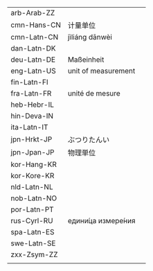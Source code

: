 | | | |
|-|-|-|
| arb-Arab-ZZ |  |  |
| cmn-Hans-CN | 计量单位 |  |
| cmn-Latn-CN | jìliáng dānwèi |  |
| dan-Latn-DK |  |  |
| deu-Latn-DE | Maßeinheit |  |
| eng-Latn-US | unit of measurement |  |
| fin-Latn-FI |  |  |
| fra-Latn-FR | unité de mesure |  |
| heb-Hebr-IL |  |  |
| hin-Deva-IN |  |  |
| ita-Latn-IT |  |  |
| jpn-Hrkt-JP | ぶつりたんい |  |
| jpn-Jpan-JP | 物理単位 |  |
| kor-Hang-KR |  |  |
| kor-Kore-KR |  |  |
| nld-Latn-NL |  |  |
| nob-Latn-NO |  |  |
| por-Latn-PT |  |  |
| rus-Cyrl-RU | едини́ца измере́ния |  |
| spa-Latn-ES |  |  |
| swe-Latn-SE |  |  |
| zxx-Zsym-ZZ |  |  |
|  |  |  |
